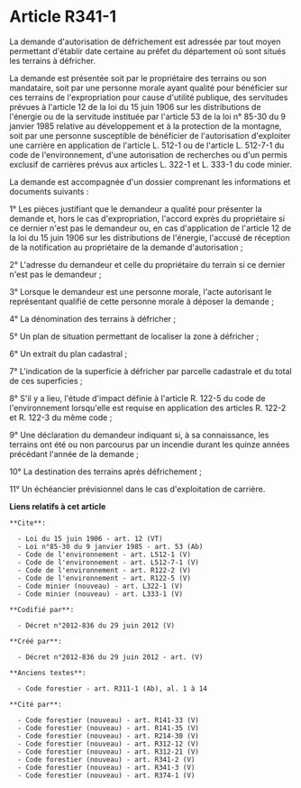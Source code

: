 # Article R341-1

La demande d'autorisation de défrichement est adressée par tout moyen permettant d'établir date certaine au préfet du
département où sont situés les terrains à défricher. 

La demande est présentée soit par le propriétaire des terrains ou son mandataire, soit par une personne morale ayant qualité
pour bénéficier sur ces terrains de l'expropriation pour cause d'utilité publique, des servitudes prévues à l'article 12 de
la loi du 15 juin 1906 sur les distributions de l'énergie ou de la servitude instituée par l'article 53 de la loi n° 85-30 du
9 janvier 1985 relative au développement et à la protection de la montagne, soit par une personne susceptible de bénéficier
de l'autorisation d'exploiter une carrière en application de l'article L. 512-1 ou de l'article L. 512-7-1 du code de
l'environnement, d'une autorisation de recherches ou d'un permis exclusif de carrières prévus aux articles L. 322-1 et L.
333-1 du code minier. 

La demande est accompagnée d'un dossier comprenant les informations et documents suivants : 

1° Les pièces justifiant que le demandeur a qualité pour présenter la demande et, hors le cas d'expropriation, l'accord
exprès du propriétaire si ce dernier n'est pas le demandeur ou, en cas d'application de l'article 12 de la loi du 15 juin
1906 sur les distributions de l'énergie, l'accusé de réception de la notification au propriétaire de la demande
d'autorisation ; 

2° L'adresse du demandeur et celle du propriétaire du terrain si ce dernier n'est pas le demandeur ; 

3° Lorsque le demandeur est une personne morale, l'acte autorisant le représentant qualifié de cette personne morale à
déposer la demande ; 

4° La dénomination des terrains à défricher ; 

5° Un plan de situation permettant de localiser la zone à défricher ; 

6° Un extrait du plan cadastral ; 

7° L'indication de la superficie à défricher par parcelle cadastrale et du total de ces superficies ; 

8° S'il y a lieu, l'étude d'impact définie à l'article R. 122-5 du code de l'environnement lorsqu'elle est requise en
application des articles R. 122-2 et R. 122-3 du même code ; 

9° Une déclaration du demandeur indiquant si, à sa connaissance, les terrains ont été ou non parcourus par un incendie durant
les quinze années précédant l'année de la demande ; 

10° La destination des terrains après défrichement ; 

11° Un échéancier prévisionnel dans le cas d'exploitation de carrière.

**Liens relatifs à cet article**

	**Cite**:

	  - Loi du 15 juin 1906 - art. 12 (VT)
	  - Loi n°85-30 du 9 janvier 1985 - art. 53 (Ab)
	  - Code de l'environnement - art. L512-1 (V)
	  - Code de l'environnement - art. L512-7-1 (V)
	  - Code de l'environnement - art. R122-2 (V)
	  - Code de l'environnement - art. R122-5 (V)
	  - Code minier (nouveau) - art. L322-1 (V)
	  - Code minier (nouveau) - art. L333-1 (V)

	**Codifié par**:

	  - Décret n°2012-836 du 29 juin 2012 (V)

	**Créé par**:

	  - Décret n°2012-836 du 29 juin 2012 - art. (V)

	**Anciens textes**:

	  - Code forestier - art. R311-1 (Ab), al. 1 à 14

	**Cité par**:

	  - Code forestier (nouveau) - art. R141-33 (V)
	  - Code forestier (nouveau) - art. R141-35 (V)
	  - Code forestier (nouveau) - art. R214-30 (V)
	  - Code forestier (nouveau) - art. R312-12 (V)
	  - Code forestier (nouveau) - art. R312-21 (V)
	  - Code forestier (nouveau) - art. R341-2 (V)
	  - Code forestier (nouveau) - art. R341-3 (V)
	  - Code forestier (nouveau) - art. R374-1 (V)
